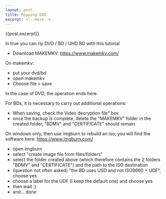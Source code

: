 ```yaml
---
layout: post
title: Ripping DVD
excerpt: <!--more-->
---
```

{{post.excerpt}}

In true you can rip DVD / BD / UHD BD with this tutorial

* Download MAKEMKV: https://www.makemkv.com/

On makemkv:
 * put your dvd/bd
 * open makemkv
 * Choose file > save

In the case of DVD, the operation ends here.  

For BDs, it is necessary to carry out additional operations:
 * When saving, check the Video decryption file" box
 * once the backup is complete, delete the "MAKEMKV" folder in the created folder, "BDMV" and "CERTIFICATE" should remain

On windows only, then use imgburn to rebuild an iso; you will find the software here: https://www.imgburn.com/
 * open imgburn
 * select "create image file from files/folders"
 * select the folder created above (which therefore contains the 2 folders "BDMV" and "CERTIFICATE") and the path to the ISO destination
 * (question not often asked) "the BD uses USD and not ISO9660 + UDF", choose yes
 * choose a label for the UDF (I keep the default one) and choose yes
 * then wait :)
 * and... done
